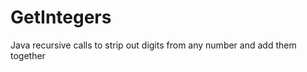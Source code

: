 GetIntegers
===========

Java recursive calls to strip out digits from any number and add them together